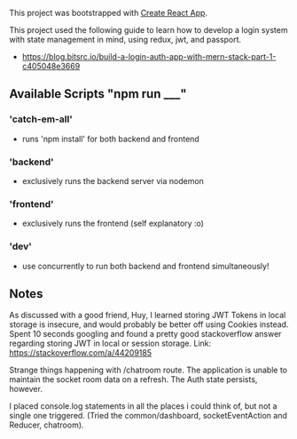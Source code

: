 This project was bootstrapped with [Create React App](https://github.com/facebook/create-react-app).

This project used the following guide to learn how to develop a login system with state management in mind, using redux, jwt, and passport.
 - https://blog.bitsrc.io/build-a-login-auth-app-with-mern-stack-part-1-c405048e3669

## Available Scripts "npm run ___"

### 'catch-em-all'
 - runs 'npm install' for both backend and frontend

### 'backend'
 - exclusively runs the backend server via nodemon
### 'frontend'
 - exclusively runs the frontend (self explanatory :o)
### 'dev'
 - use concurrently to run both backend and frontend simultaneously!

## Notes
As discussed with a good friend, Huy, I learned storing JWT Tokens in local storage is insecure, and would probably be better off using Cookies instead.
Spent 10 seconds googling and found a pretty good stackoverflow answer regarding storing JWT in local or session storage. Link: https://stackoverflow.com/a/44209185


Strange things happening with /chatroom route.  The application is unable to maintain the socket room data on a refresh.  The Auth state persists, however.

I placed console.log statements in all the places i could think of, but not a single one triggered.  (Tried the common/dashboard, socketEventAction and Reducer, chatroom).